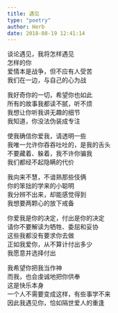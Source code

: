 ```yaml
---  
title: 遇见  
type: "poetry"  
author: Herb  
date: 2018-08-19 12:41:14  
---  
```

谈论遇见，我将怎样遇见  
怎样的你  
爱情本是战争，但不应有人受苦  
我们在一边，与自己的心为战  

我好奇你的一切，希望你也如此  
所有的故事我都读不腻，听不烦  
我想让你听我讲无趣的细节  
我知道，你没法伪装成专注  

使我确信你爱我，请透明一些  
我唯一允许你吞吞吐吐的，是我的舌头  
不要藏着、躲着，我不许你骗我  
我们都经不起隐瞒的代价  

我向来不慧，不谙熟那些伎俩  
你的笨拙的学来的小聪明  
我分辨不出来，却能感觉得到  
我想要两颗心的放下戒备  

你爱我是你的决定，付出是你的决定  
请你不要解读为牺牲、委屈和妥协  
这些我都没有要求你去做  
正如我爱你，从不算计付出多少  
我愿意并选择付出  

我希望你把我当作神  
而我，也会虔诚地把你供奉  
这是快乐本身  
一个人不需要变成这样，有些事学不来  
因此我遇见你，恰如隔世爱人的重逢